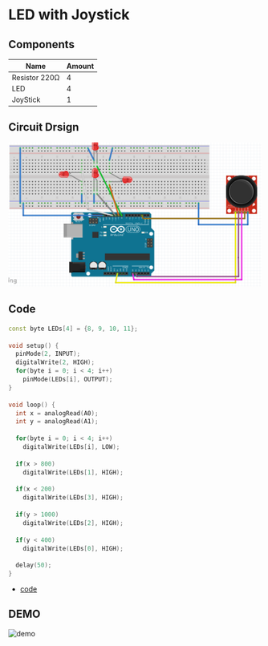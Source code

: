 # LED with Joystick

## Components
|Name|Amount|
|-|-|
|Resistor 220Ω|4|
|LED|4|
|JoyStick|1|

## Circuit Drsign
![circuit_design](https://github.com/Offliners/Arduino-Projects/blob/main/Projects/008/008_circuit_design.PNG)

## Code
```C++
const byte LEDs[4] = {8, 9, 10, 11};

void setup() {
  pinMode(2, INPUT);
  digitalWrite(2, HIGH);
  for(byte i = 0; i < 4; i++)
    pinMode(LEDs[i], OUTPUT);
}

void loop() {
  int x = analogRead(A0);
  int y = analogRead(A1);

  for(byte i = 0; i < 4; i++)
    digitalWrite(LEDs[i], LOW);
  
  if(x > 800)
    digitalWrite(LEDs[1], HIGH);
   
  if(x < 200)
    digitalWrite(LEDs[3], HIGH);

  if(y > 1000)
    digitalWrite(LEDs[2], HIGH);

  if(y < 400)
    digitalWrite(LEDs[0], HIGH);

  delay(50);
}
```
* [code](008.ino)

## DEMO
![demo](https://github.com/Offliners/Arduino-Projects/blob/main/Projects/008/008_demo.gif)
